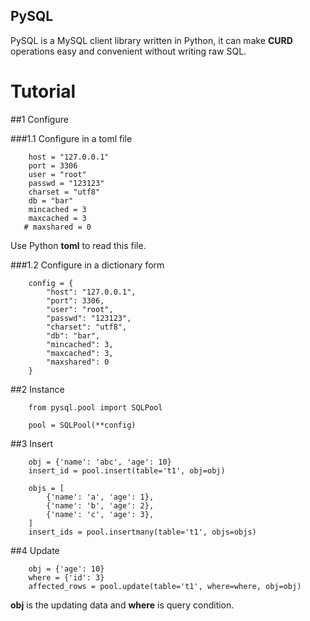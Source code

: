 PySQL
-----
PySQL is a MySQL client library written in Python, it can make 
**CURD** operations easy and convenient without writing raw SQL.

# Tutorial

##1 Configure

###1.1 Configure in a toml file
```
    host = "127.0.0.1"
    port = 3306
    user = "root"
    passwd = "123123"
    charset = "utf8"
    db = "bar"
    mincached = 3
    maxcached = 3
   # maxshared = 0
```
Use Python **toml** to read this file.

###1.2 Configure in a dictionary form

```
    config = {
        "host": "127.0.0.1",
        "port": 3306,
        "user": "root",
        "passwd": "123123",
        "charset": "utf8",
        "db": "bar",
        "mincached": 3,
        "maxcached": 3,
        "maxshared": 0
    }
```

##2 Instance

```
    from pysql.pool import SQLPool

    pool = SQLPool(**config)
```

##3 Insert

```
    obj = {'name': 'abc', 'age': 10}
    insert_id = pool.insert(table='t1', obj=obj)
```

```
    objs = [
        {'name': 'a', 'age': 1},
        {'name': 'b', 'age': 2},
        {'name': 'c', 'age': 3},
    ]
    insert_ids = pool.insertmany(table='t1', objs=objs)
```

##4 Update

```
    obj = {'age': 10}
    where = {'id': 3}
    affected_rows = pool.update(table='t1', where=where, obj=obj)
```
**obj** is the updating data and **where** is query condition.
